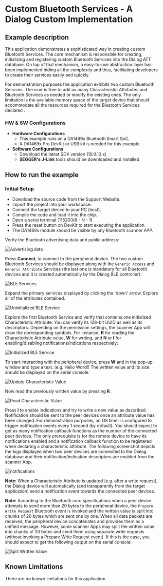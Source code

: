 # Custom Bluetooth Services - A Dialog Custom Implementation

## Example description

This application demonstrates a sophisticated way in creating custom Bluetooth Services. The core mechanism is responsible for creating, initializing and registering custom Bluetooth Services into the Dialog ATT database. On top of that mechanism, a easy-to-use abstraction layer has been implemented hiding all the complexity and thus, facilitating developers to create their services easily and quickly.

For demonstration purposes the application exhibits two custom Bluetooth Services. The user is free to add as many Characteristic Attributes and Bluetooth Services as needed or modify the existing ones. The only limitation is the available memory space of the target device that should accommodate all the resources required for the Bluetooth Services declared .

### HW & SW Configurations

- **Hardware Configurations**
  - This example runs on a DA1469x Bluetooth Smart SoC.
  - A DA1469x Pro DevKit or USB kit is needed for this example.
- **Software Configurations**
  - Download the latest SDK version (10.0.10.x)
  - **SEGGER's J-Link** tools should be downloaded and installed.

## How to run the example

### Initial Setup

- Download the source code from the Support Website.
- Import the project into your workspace.
- Connect the target device to your PC (host).
- Compile the code and load it into the chip.
- Open a serial terminal (115200/8 - N - 1)
- Press the reset button on DevKit to start executing the application.
- The DA1469x module should be visible by any Bluetooth scanner APP.

Verify the Bluetooth advertising data and public address:

![Advertising data](assets/ble_adv_data.png)

Press **Connect**, to connect to the peripheral device. The two custom Bluetooth Services should be displayed along with
the `Generic Access` and `Generic Attribute` Services (the last one is mandatory for all Bluetooth devices and it is created automatically by the Dialog BLE controller):

![BLE Services](assets/ble_services.png)

Expand the primary services displayed by clicking the 'down' arrow. Explore all of the attributes contained.

![Uninitialized BLE Service](assets/ble_service_uninitialized.png)

Explore the first Bluetooth Service and verify that contains one initialized Characteristic Attribute. You can
verify its 128-bit UUID as well as its descriptors. Depending on the permission settings, the scanner App will draw the corresponding symbols. For instance, **R** for reading the Characteristic Attribute value, **W** for writing, and **N** or **I** for enabling/disabling notifications/indications respectively:

![Initialized BLE Service](assets/ble_service_initialized.png)

To start interacting with the peripheral device, press  **W** and in the pop-up window and type a text. (e.g. Hello Word!) The written value and its size should be displayed on the serial console:

![Update Characteristic Value](assets/update_characteristic_value.PNG)

Now read the previously written value by pressing **R**.

![Read Characteristic Value](assets/read_characteristic_value.PNG)

Press **I** to enable indications and try to write a new value as described. Notification should be sent to the peer devices once an attribute value has been changed.  For demonstration purposes, an OS timer is configured to trigger notification events every 1 second (by default). You should expect to get as many notification callback functions as the number of the connected peer devices. The only prerequisite is for the remote device to have its notifications enabled and a notification callback function to be registered when declaring a characteristic attribute. The following screenshot depicts the logs displayed when two peer devices are connected to the Dialog database and their notification/indication descriptors are enabled from the scanner App.

![notifications](assets/notifications.PNG)

**Note:** When a Characteristic Attribute is updated (e.g. after a write request), the Dialog device will automatically (and transparently from the target application) send a notification event towards the connected peer devices.

**Note:** According to the Bluetooth core specifications when a peer device attempts to send more than 20 bytes to the peripheral device, the `Prepare Write Request` Bluetooth event is invoked and the written value is split into chunks of 20 bytes which are sent one by one. When all data packets are received, the peripheral device concatenates and provides them as a unified message. However, some scanner Apps may split the written value into chunks of 20 bytes and send them using separate write requests (without invoking a Prepare Write Request event). If this is the case, you should expect to get the following output on the serial console:

![Split Written Value](assets/split_written_value.png)

## Known Limitations

There are no known limitations for this application.
